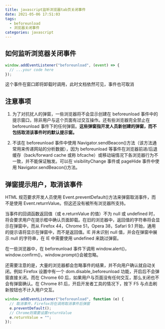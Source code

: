 ```yaml
---
title: javascript监听浏览器tab页关闭事件
date: 2021-05-06 17:51:03
tags:
  - beforeunload
  - 浏览器关闭事件
categories: javascript
---
```


## 如何监听浏览器关闭事件

```js
window.addEventListener("beforeunload", (event) => {
  // ...your code here
});
```

这个事件在窗口即将卸载时调用，此时文档依然可见，事件也可取消

<!-- more -->

## 注意事项

1. 为了对抗扰人的弹窗，一些浏览器将不会显示创建在 beforeunload 事件中的提示窗口，除非用户与这个页面有过交互操作。还有些浏览器完全禁止在 beforeunload 事件下的任何弹窗。**这些弹窗指开发人员新创建的弹窗，而不包括取消该事件时的默认提示窗。**

2. 不该在 beforeunload 事件中使用 Navigator.sendBeacon()方法（该方法通常用来传递网站的分析数据），因为 beforeunload 等事件在浏览器前进/后退缓存（back/forward cache 或称 bfcache）或移动端情况下各浏览器行为不一致，并不能保证触发。可以在 visibilityChange 事件或 pageHide 事件中使用 Navigator.sendBeacon()方法。

## 弹窗提示用户，取消该事件

HTML 规范要求开发人员使用 Event.preventDefault()方法来弹窗取消事件，而不是使用 Event.returnValue。但这还没有被所有浏览器所支持。

当事件的回调函数返回值（或 e.returnValue 的值）不为 null 或 undefined 时，将会要求用户在提示框中确认页面卸载。在旧的浏览器中，返回值的字符串将会显示在弹窗中，而从 Firefox 44，Chrome 51，Opera 38，Safari 9.1 开始，通用的提示语将显示在弹窗中，而不是返回值。IE 并未识别 null 值，并会在弹窗中展示 null 的字符串，在 IE 中需要使用 undefined 来跳过弹窗。

在一些浏览器中，在 beforeunload 事件下调用 window.alert()，window.confirm()，window.prompt()会被忽略。

还需要注意的是，大量的浏览器都会忽略事件的结果，并不向用户确认就自动关闭。例如 Firefox 设置中有一个 dom.disable_beforeunload 功能，开启后不会弹窗直接关闭。而在 Chrome 60 后，如果用户与页面没有任何交互，那么关闭也不会有弹窗确认。在 Chrome 81 后，开启开发者工具的情况下，按下 F5 与点击刷新按钮也不计入用户交互。

```js
window.addEventListener("beforeunload", function (e) {
  // 取消事件，Firefox将在调用取消事件后弹窗
  e.preventDefault();
  // Chrome则需要设置returnValue
  e.returnValue = "";
});
```
